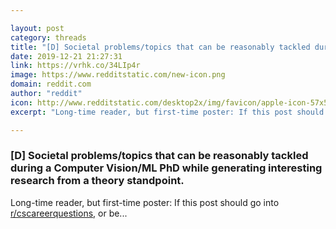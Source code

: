 ```yaml
---

layout: post
category: threads
title: "[D] Societal problems/topics that can be reasonably tackled during a Computer Vision/ML PhD while generating interesting research from a theory standpoint."
date: 2019-12-21 21:27:31
link: https://vrhk.co/34LIp4r
image: https://www.redditstatic.com/new-icon.png
domain: reddit.com
author: "reddit"
icon: http://www.redditstatic.com/desktop2x/img/favicon/apple-icon-57x57.png
excerpt: "Long-time reader, but first-time poster: If this post should go into [r/cscareerquestions](<https://www.reddit.com/r/cscareerquestions>), or be..."

---
```


### [D] Societal problems/topics that can be reasonably tackled during a Computer Vision/ML PhD while generating interesting research from a theory standpoint.

Long-time reader, but first-time poster: If this post should go into [r/cscareerquestions](<https://www.reddit.com/r/cscareerquestions>), or be...
